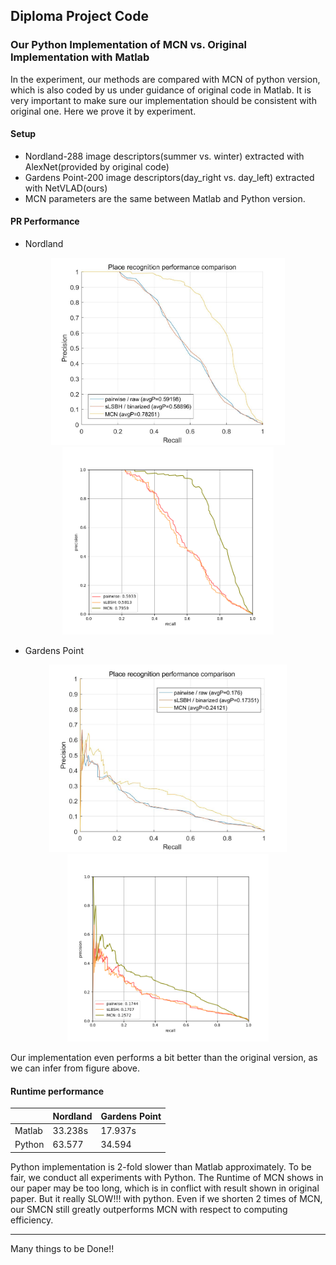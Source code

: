 ## Diploma Project Code


### Our Python Implementation of MCN vs. Original Implementation with Matlab 

In the experiment, our methods are compared with MCN of python version, which is also coded by us under guidance of original code in Matlab. It is very important to make sure our implementation should be consistent with original one. Here we prove it by experiment.

#### Setup
* Nordland-288 image descriptors(summer vs. winter) extracted with AlexNet(provided by original code)
* Gardens Point-200 image descriptors(day_right vs. day_left) extracted with NetVLAD(ours)
* MCN parameters are the same between Matlab and Python version.

#### PR Performance

* Nordland
<center class="half">
<img src="./img/mcn_nl_matlab.jpg" height=300>
<img src="./img/mcn_nl_python.png" height=300>
</center>

* Gardens Point
<center class="half">
<img src="./img/mcn_gp_matlab.jpg" height=300>
<img src="./img/mcn_gp_python.png" height=300>
</center>

Our implementation even performs a bit better than the original version, as we can infer from figure above.
#### Runtime performance

| |Nordland|Gardens Point|
|---|---|---|
|Matlab|33.238s|17.937s|
|Python|63.577|34.594|

Python implementation is 2-fold slower than Matlab approximately. To be fair, we conduct all experiments with Python. The Runtime of MCN shows in our paper may be too long, which is in conflict with result shown in original paper. But it really SLOW!!! with python. Even if we shorten 2 times of MCN, our SMCN still greatly outperforms MCN with respect to computing efficiency. 

---

Many things to be Done!!
